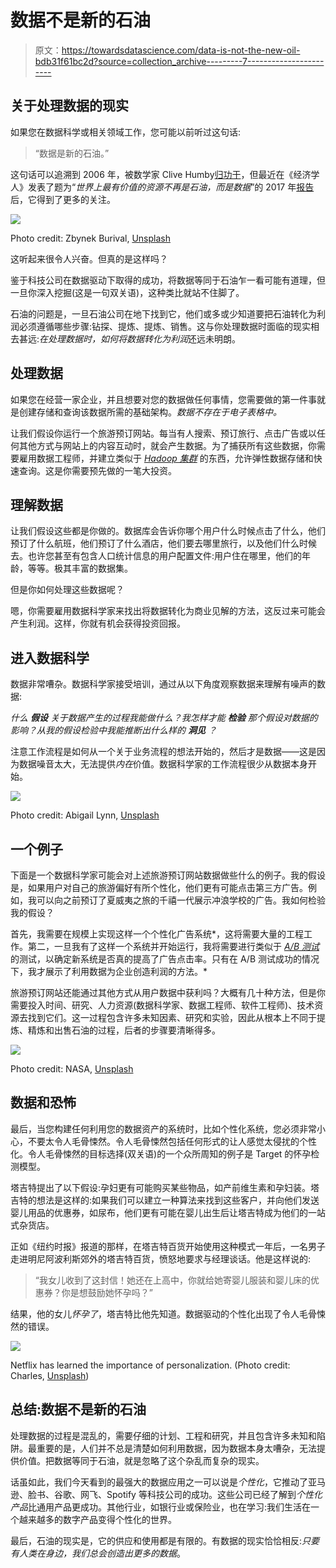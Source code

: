 # 数据不是新的石油

> 原文：<https://towardsdatascience.com/data-is-not-the-new-oil-bdb31f61bc2d?source=collection_archive---------7----------------------->

## 关于处理数据的现实

如果您在数据科学或相关领域工作，您可能以前听过这句话:

> “数据是新的石油。”

这句话可以追溯到 2006 年，被数学家 Clive Humby[归功于](https://www.quora.com/Who-should-get-credit-for-the-quote-data-is-the-new-oil)，但最近在《经济学人》发表了题为“*世界上最有价值的资源不再是石油，而是数据*”的 2017 年[报告](https://www.economist.com/leaders/2017/05/06/the-worlds-most-valuable-resource-is-no-longer-oil-but-data)后，它得到了更多的关注。

![](img/e7d321416c39ee05e312caf94bc25f91.png)

Photo credit: Zbynek Burival, [Unsplash](https://unsplash.com/photos/GrmwVnVSSdU)

这听起来很令人兴奋。但真的是这样吗？

鉴于科技公司在数据驱动下取得的成功，将数据等同于石油乍一看可能有道理，但一旦你深入挖掘(这是一句双关语)，这种类比就站不住脚了。

石油的问题是，一旦石油公司在地下找到它，他们或多或少知道要把石油转化为利润必须遵循哪些步骤:钻探、提炼、提炼、销售。这与你处理数据时面临的现实相去甚远:*在处理数据时，如何将数据转化为利润*还远未明朗。

## 处理数据

如果您在经营一家企业，并且想要对您的数据做任何事情，您需要做的第一件事就是创建存储和查询该数据所需的基础架构。*数据不存在于电子表格中。*

让我们假设你运行一个旅游预订网站。每当有人搜索、预订旅行、点击广告或以任何其他方式与网站上的内容互动时，就会产生数据。为了捕获所有这些数据，你需要雇用数据工程师，并建立类似于 [*Hadoop 集群*](https://www.bmc.com/guides/hadoop-clusters.html) 的东西，允许弹性数据存储和快速查询。这是你需要预先做的一笔大投资。

## 理解数据

让我们假设这些都是你做的。数据库会告诉你哪个用户什么时候点击了什么，他们预订了什么航班，他们预订了什么酒店，他们要去哪里旅行，以及他们什么时候去。也许您甚至有包含人口统计信息的用户配置文件:用户住在哪里，他们的年龄，等等。极其丰富的数据集。

但是你如何处理这些数据呢？

嗯，你需要雇用数据科学家来找出将数据转化为商业见解的方法，这反过来可能会产生利润。这样，你就有机会获得投资回报。

## 进入数据科学

数据非常嘈杂。数据科学家接受培训，通过从以下角度观察数据来理解有噪声的数据:

*什么* ***假设*** *关于数据产生的过程我能做什么？我怎样才能* ***检验*** *那个假设对数据的影响？从我的假设检验中我能推断出什么样的* ***洞见*** *？*

注意工作流程是如何从一个关于业务流程的想法开始的，然后才是数据——这是因为数据噪音太大，无法提供*内在*价值。数据科学家的工作流程很少从数据本身开始。

![](img/eb7a733a34c495972bf489767b81f2be.png)

Photo credit: Abigail Lynn, [Unsplash](https://unsplash.com/photos/VAggpKuA2zU)

## 一个例子

下面是一个数据科学家可能会对上述旅游预订网站数据做些什么的例子。我的假设是，如果用户对自己的旅游偏好有所个性化，他们更有可能点击第三方广告。例如，我可以向之前预订了夏威夷之旅的千禧一代展示冲浪学校的广告。我如何检验我的假设？

首先，我需要在规模上实现这样一个个性化广告系统*，这将需要大量的工程工作。第二，一旦我有了这样一个系统并开始运行，我将需要进行类似于 [*A/B 测试*](https://en.wikipedia.org/wiki/A/B_testing) 的测试，以确定新系统是否真的提高了广告点击率。只有在 A/B 测试成功的情况下，我才展示了利用数据为企业创造利润的方法。*

旅游预订网站还能通过其他方式从用户数据中获利吗？大概有几十种方法，但是你需要投入时间、研究、人力资源(数据科学家、数据工程师、软件工程师)、技术资源去找到它们。这一过程包含许多未知因素、研究和实验，因此从根本上不同于提炼、精炼和出售石油的过程，后者的步骤要清晰得多。

![](img/677a6a052206e439934556cd028f54c3.png)

Photo credit: NASA, [Unsplash](https://unsplash.com/photos/Q1p7bh3SHj8)

## 数据和恐怖

最后，当您构建任何利用您的数据资产的系统时，比如个性化系统，您必须非常小心，不要太令人毛骨悚然。令人毛骨悚然包括任何形式的让人感觉太侵扰的个性化。令人毛骨悚然的目标选择(双关语)的一个众所周知的例子是 Target 的怀孕检测模型。

塔吉特提出了以下假设:孕妇更有可能购买某些物品，如产前维生素和孕妇装。塔吉特的想法是这样的:如果我们可以建立一种算法来找到这些客户，并向他们发送婴儿用品的优惠券，如尿布，他们更有可能在婴儿出生后让塔吉特成为他们的一站式杂货店。

正如《纽约时报》报道的那样，在塔吉特百货开始使用这种模式一年后，一名男子走进明尼阿波利斯郊外的塔吉特百货，愤怒地要求与经理谈话。他是这样说的:

> “我女儿收到了这封信！她还在上高中，你就给她寄婴儿服装和婴儿床的优惠券？你是想鼓励她怀孕吗？”

结果，他的女儿*怀孕了*，塔吉特比他先知道。数据驱动的个性化出现了令人毛骨悚然的错误。

![](img/570a6ca9fe28f43536fd709b5bfb4754.png)

Netflix has learned the importance of personalization. (Photo credit: Charles, [Unsplash](https://unsplash.com/photos/jtmwD4i4v1U))

## 总结:数据不是新的石油

处理数据的过程是混乱的，需要仔细的计划、工程和研究，并且包含许多未知和陷阱。最重要的是，人们并不总是清楚如何利用数据，因为数据本身太嘈杂，无法提供价值。把数据等同于石油，就是忽略了这个杂乱而复杂的现实。

话虽如此，我们今天看到的最强大的数据应用之一可以说是*个性化*，它推动了亚马逊、脸书、谷歌、网飞、Spotify 等科技公司的成功。这些公司已经了解到*个性化产品*比通用产品更成功。其他行业，如银行业或保险业，也在学习:我们生活在一个越来越多的数字产品变得个性化的世界。

最后，石油的现实是，它的供应和使用都是有限的。有数据的现实恰恰相反:*只要有人类在身边，我们总会创造出更多的数据*。